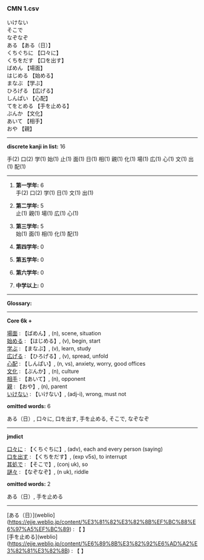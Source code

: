 ### CMN 1.csv  
  

いけない    
そこで    
なぞなぞ    
ある 【ある（日）】   
くちぐちに 【口々に】   
くちをだす 【口を出す】   
ばめん 【場面】   
はじめる 【始める】   
まなぶ 【学ぶ】   
ひろげる 【広げる】   
しんぱい 【心配】   
てをとめる 【手を止める】   
ぶんか 【文化】   
あいて 【相手】   
おや 【親】   
 


----------------

__discrete kanji in list:__ 16 

手(2) 口(2) 学(1) 始(1) 止(1) 面(1) 日(1) 相(1) 親(1) 化(1) 場(1) 広(1) 心(1) 文(1) 出(1) 配(1)

----------------
  
1.  __第一学年:__ 6  
手(2) 口(2) 学(1) 日(1) 文(1) 出(1)
  
2.  __第二学年:__ 5  
止(1) 親(1) 場(1) 広(1) 心(1)

3.  __第三学年:__ 5  
始(1) 面(1) 相(1) 化(1) 配(1)

4.  __第四学年:__ 0  


5.  __第五学年:__ 0  


6.  __第六学年:__ 0  


7.  __中学以上:__ 0  


----------------

__Glossary:__  


----------------

__Core 6k +__  


[場面](https://ejje.weblio.jp/content/%E5%A0%B4%E9%9D%A2) : 【ばめん】, (n), scene, situation  
[始める](https://ejje.weblio.jp/content/%E5%A7%8B%E3%82%81%E3%82%8B) : 【はじめる】, (v), begin, start  
[学ぶ](https://ejje.weblio.jp/content/%E5%AD%A6%E3%81%B6) : 【まなぶ】, (v), learn, study  
[広げる](https://ejje.weblio.jp/content/%E5%BA%83%E3%81%92%E3%82%8B) : 【ひろげる】, (v), spread, unfold  
[心配](https://ejje.weblio.jp/content/%E5%BF%83%E9%85%8D) : 【しんぱい】, (n, vs), anxiety, worry, good offices  
[文化](https://ejje.weblio.jp/content/%E6%96%87%E5%8C%96) : 【ぶんか】, (n), culture  
[相手](https://ejje.weblio.jp/content/%E7%9B%B8%E6%89%8B) : 【あいて】, (n), opponent  
[親](https://ejje.weblio.jp/content/%E8%A6%AA) : 【おや】, (n), parent  
[いけない](https://ejje.weblio.jp/content/%E3%81%84%E3%81%91%E3%81%AA%E3%81%84) : 【いけない】, (adj-i), wrong, must not  
 

__omitted words:__ 6  

ある（日）, 口々に, 口を出す, 手を止める, そこで, なぞなぞ 


----------------

__jmdict__  


[口々に](https://ejje.weblio.jp/content/%E5%8F%A3%E3%80%85%E3%81%AB) : 【くちぐちに】, (adv), each and every person (saying)  
[口を出す](https://ejje.weblio.jp/content/%E5%8F%A3%E3%82%92%E5%87%BA%E3%81%99) : 【くちをだす】, (exp v5s), to interrupt  
[其処で](https://ejje.weblio.jp/content/%E5%85%B6%E5%87%A6%E3%81%A7) : 【そこで】, (conj uk), so  
[謎々](https://ejje.weblio.jp/content/%E8%AC%8E%E3%80%85) : 【なぞなぞ】, (n uk), riddle  
 

__omitted words:__  2  

ある（日）, 手を止める  


----------------

[ある（日）](weblio](https://ejje.weblio.jp/content/%E3%81%82%E3%82%8B%EF%BC%88%E6%97%A5%EF%BC%89) : 【 】   
[手を止める](weblio](https://ejje.weblio.jp/content/%E6%89%8B%E3%82%92%E6%AD%A2%E3%82%81%E3%82%8B) : 【 】   
  

